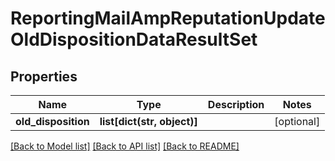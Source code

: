# ReportingMailAmpReputationUpdateOldDispositionDataResultSet

## Properties
Name | Type | Description | Notes
------------ | ------------- | ------------- | -------------
**old_disposition** | **list[dict(str, object)]** |  | [optional] 

[[Back to Model list]](../README.md#documentation-for-models) [[Back to API list]](../README.md#documentation-for-api-endpoints) [[Back to README]](../README.md)

